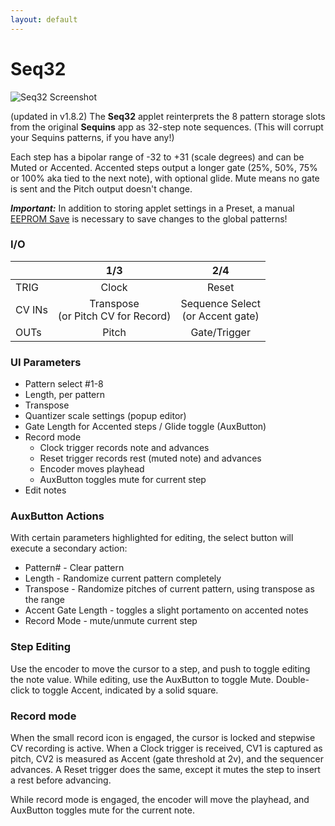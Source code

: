 ```yaml
---
layout: default
---
```

# Seq32

![Seq32 Screenshot](images/Seq32.png)

(updated in v1.8.2) The **Seq32** applet reinterprets the 8 pattern storage slots from the original **Sequins** app as 32-step note sequences. (This will corrupt your Sequins patterns, if you have any!)

Each step has a bipolar range of -32 to +31 (scale degrees) and can be Muted or Accented. Accented steps output a longer gate (25%, 50%, 75% or 100% aka tied to the next note), with optional glide. Mute means no gate is sent and the Pitch output doesn't change.

_**Important:**_ In addition to storing applet settings in a Preset, a manual [EEPROM Save](Saving-State) is necessary to save changes to the global patterns!

### I/O

|        |         1/3        |        2/4          |
| ------ | :----------------: | :-----------------: |
| TRIG   |        Clock       |       Reset         |
| CV INs | Transpose<br>(or Pitch CV for Record) | Sequence Select<br>(or Accent gate) |
| OUTs   |        Pitch       |    Gate/Trigger     |

### UI Parameters
* Pattern select #1-8
* Length, per pattern
* Transpose
* Quantizer scale settings (popup editor)
* Gate Length for Accented steps / Glide toggle (AuxButton)
* Record mode
  - Clock trigger records note and advances
  - Reset trigger records rest (muted note) and advances
  - Encoder moves playhead
  - AuxButton toggles mute for current step
* Edit notes

### AuxButton Actions
With certain parameters highlighted for editing, the select button will execute a secondary action:
* Pattern# - Clear pattern
* Length - Randomize current pattern completely
* Transpose - Randomize pitches of current pattern, using transpose as the range
* Accent Gate Length - toggles a slight portamento on accented notes
* Record Mode - mute/unmute current step

### Step Editing
Use the encoder to move the cursor to a step, and push to toggle editing the note value. While editing, use the AuxButton to toggle Mute. Double-click to toggle Accent, indicated by a solid square.

### Record mode
When the small record icon is engaged, the cursor is locked and stepwise CV recording is active. When a Clock trigger is received, CV1 is captured as pitch, CV2 is measured as Accent (gate threshold at 2v), and the sequencer advances. A Reset trigger does the same, except it mutes the step to insert a rest before advancing.

While record mode is engaged, the encoder will move the playhead, and AuxButton toggles mute for the current note.
